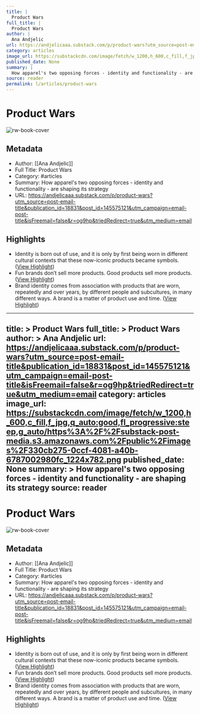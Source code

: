 ```yaml
---
title: |
  Product Wars
full_title: |
  Product Wars
author: |
  Ana Andjelic
url: https://andjelicaaa.substack.com/p/product-wars?utm_source=post-email-title&publication_id=18831&post_id=145575121&utm_campaign=email-post-title&isFreemail=false&r=og9hp&triedRedirect=true&utm_medium=email
category: articles
image_url: https://substackcdn.com/image/fetch/w_1200,h_600,c_fill,f_jpg,q_auto:good,fl_progressive:steep,g_auto/https%3A%2F%2Fsubstack-post-media.s3.amazonaws.com%2Fpublic%2Fimages%2F330cb275-0ccf-4081-a40b-6787002980fc_1224x782.png
published_date: None
summary: |
  How apparel's two opposing forces - identity and functionality - are shaping its strategy
source: reader
permalink: l/articles/product-wars
---
```

# Product Wars

![rw-book-cover](https://substackcdn.com/image/fetch/w_1200,h_600,c_fill,f_jpg,q_auto:good,fl_progressive:steep,g_auto/https%3A%2F%2Fsubstack-post-media.s3.amazonaws.com%2Fpublic%2Fimages%2F330cb275-0ccf-4081-a40b-6787002980fc_1224x782.png)

## Metadata
- Author: [[Ana Andjelic]]
- Full Title: Product Wars
- Category: #articles
- Summary: How apparel's two opposing forces - identity and functionality - are shaping its strategy
- URL: https://andjelicaaa.substack.com/p/product-wars?utm_source=post-email-title&publication_id=18831&post_id=145575121&utm_campaign=email-post-title&isFreemail=false&r=og9hp&triedRedirect=true&utm_medium=email

## Highlights
- Identity is born out of use, and it is only by first being worn in different cultural contexts that these now-iconic products became symbols. ([View Highlight](https://read.readwise.io/read/01j5qmszaxpz09c04xvsfmw0zw))
- Fun brands don’t sell more products. Good products sell more products. ([View Highlight](https://read.readwise.io/read/01j5qmv5vy7fz7pk55qnxjmjky))
- Brand identity comes from association with products that are worn, repeatedly and over years, by different people and subcultures, in many different ways. A brand is a matter of product use and time. ([View Highlight](https://read.readwise.io/read/01j5qmvgz01jfb9aw0990anzdy))


---
title: >
  Product Wars
full_title: >
  Product Wars
author: >
  Ana Andjelic
url: https://andjelicaaa.substack.com/p/product-wars?utm_source=post-email-title&publication_id=18831&post_id=145575121&utm_campaign=email-post-title&isFreemail=false&r=og9hp&triedRedirect=true&utm_medium=email
category: articles
image_url: https://substackcdn.com/image/fetch/w_1200,h_600,c_fill,f_jpg,q_auto:good,fl_progressive:steep,g_auto/https%3A%2F%2Fsubstack-post-media.s3.amazonaws.com%2Fpublic%2Fimages%2F330cb275-0ccf-4081-a40b-6787002980fc_1224x782.png
published_date: None
summary: >
  How apparel's two opposing forces - identity and functionality - are shaping its strategy
source: reader
---
# Product Wars

![rw-book-cover](https://substackcdn.com/image/fetch/w_1200,h_600,c_fill,f_jpg,q_auto:good,fl_progressive:steep,g_auto/https%3A%2F%2Fsubstack-post-media.s3.amazonaws.com%2Fpublic%2Fimages%2F330cb275-0ccf-4081-a40b-6787002980fc_1224x782.png)

## Metadata
- Author: [[Ana Andjelic]]
- Full Title: Product Wars
- Category: #articles
- Summary: How apparel's two opposing forces - identity and functionality - are shaping its strategy
- URL: https://andjelicaaa.substack.com/p/product-wars?utm_source=post-email-title&publication_id=18831&post_id=145575121&utm_campaign=email-post-title&isFreemail=false&r=og9hp&triedRedirect=true&utm_medium=email

## Highlights
- Identity is born out of use, and it is only by first being worn in different cultural contexts that these now-iconic products became symbols. ([View Highlight](https://read.readwise.io/read/01j5qmszaxpz09c04xvsfmw0zw))
- Fun brands don’t sell more products. Good products sell more products. ([View Highlight](https://read.readwise.io/read/01j5qmv5vy7fz7pk55qnxjmjky))
- Brand identity comes from association with products that are worn, repeatedly and over years, by different people and subcultures, in many different ways. A brand is a matter of product use and time. ([View Highlight](https://read.readwise.io/read/01j5qmvgz01jfb9aw0990anzdy))


